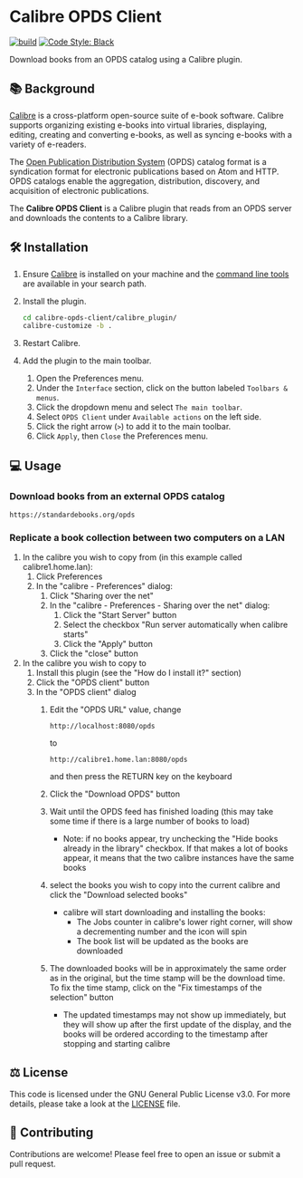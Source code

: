 # Calibre OPDS Client

[![build](https://github.com/goodlibs/calibre-opds-client/workflows/build/badge.svg)](https://github.com/goodlibs/calibre-opds-client/actions?query=workflow%3Abuild)  [![Code Style: Black](https://img.shields.io/badge/code_style-black-000000.svg)](https://github.com/python/black)

Download books from an OPDS catalog using a Calibre plugin.

## :books: Background

[Calibre](https://calibre-ebook.com) is a cross-platform open-source suite of e-book software.
Calibre supports organizing existing e-books into virtual libraries, displaying, editing, creating and converting e-books, as well as syncing e-books with a variety of e-readers.

The [Open Publication Distribution System](https://en.wikipedia.org/wiki/Open_Publication_Distribution_System) (OPDS) catalog format is a syndication format for electronic publications based on Atom and HTTP.
OPDS catalogs enable the aggregation, distribution, discovery, and acquisition of electronic publications.

The **Calibre OPDS Client** is a Calibre plugin that reads from an OPDS server and downloads the contents to a Calibre library.

## :hammer_and_wrench: Installation

1. Ensure [Calibre](https://calibre-ebook.com/download) is installed on your machine and the [command line tools](https://manual.calibre-ebook.com/generated/en/cli-index.html) are available in your search path.

1. Install the plugin.
    ```bash
    cd calibre-opds-client/calibre_plugin/
    calibre-customize -b .
    ```

1. Restart Calibre.

1. Add the plugin to the main toolbar.
    1. Open the Preferences menu.
    1. Under the `Interface` section, click on the button labeled `Toolbars & menus`.
    1. Click the dropdown menu and select `The main toolbar`.
    1. Select `OPDS Client` under `Available actions` on the left side.
    1. Click the right arrow (`>`) to add it to the main toolbar.
    1. Click `Apply`, then `Close` the Preferences menu.

## :computer: Usage

### Download books from an external OPDS catalog

```
https://standardebooks.org/opds
```

### Replicate a book collection between two computers on a LAN

1.  In the calibre you wish to copy from (in this example called
    calibre1.home.lan):
    1.  Click Preferences
    2.  In the "calibre - Preferences" dialog:
        1.  Click "Sharing over the net"
        2.  In the "calibre - Preferences - Sharing over the net"
            dialog:
            1.  Click the "Start Server" button
            2.  Select the checkbox "Run server automatically when
                calibre starts"
            3.  Click the "Apply" button
        3.  Click the "close" button
2.  In the calibre you wish to copy to
    1.  Install this plugin (see the "How do I install it?" section)
    2.  Click the "OPDS client" button
    3.  In the "OPDS client" dialog
        1.  Edit the "OPDS URL" value, change
            
            ``` example
            http://localhost:8080/opds
            ```
            
            to
            
            ``` example
            http://calibre1.home.lan:8080/opds
            ```
            
            and then press the RETURN key on the keyboard
        
        2.  Click the "Download OPDS" button
        
        3.  Wait until the OPDS feed has finished loading (this may take
            some time if there is a large number of books to load)
            
              - Note: if no books appear, try unchecking the "Hide books
                already in the library" checkbox. If that makes a lot of
                books appear, it means that the two calibre instances
                have the same books
        
        4.  select the books you wish to copy into the current calibre
            and click the "Download selected books"
            
              - calibre will start downloading and installing the books:
                  - The Jobs counter in calibre's lower right corner,
                    will show a decrementing number and the icon will
                    spin
                  - The book list will be updated as the books are
                    downloaded
        
        5.  The downloaded books will be in approximately the same order
            as in the original, but the time stamp will be the download
            time. To fix the time stamp, click on the "Fix timestamps of
            the selection" button
            
              - The updated timestamps may not show up immediately, but
                they will show up after the first update of the display,
                and the books will be ordered according to the timestamp
                after stopping and starting calibre

## :balance_scale: License

This code is licensed under the GNU General Public License v3.0.
For more details, please take a look at the [LICENSE](https://github.com/goodlibs/calibre-opds-client/blob/master/LICENSE) file.

## :handshake: Contributing

Contributions are welcome!
Please feel free to open an issue or submit a pull request.
